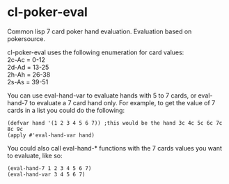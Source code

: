 cl-poker-eval
=============

Common lisp 7 card poker hand evaluation.  Evaluation based on pokersource.  

cl-poker-eval uses the following enumeration for card values:  
2c-Ac = 0-12  
2d-Ad = 13-25  
2h-Ah = 26-38  
2s-As = 39-51  

You can use eval-hand-var to evaluate hands with 5 to 7 cards, or eval-hand-7 to evaluate a 7 card hand only. For example, to get the value of 7 cards in a list you could do the following:  

    (defvar hand '(1 2 3 4 5 6 7)) ;this would be the hand 3c 4c 5c 6c 7c 8c 9c  
    (apply #'eval-hand-var hand)  

You could also call eval-hand-* functions with the 7 cards values you want to evaluate, like so:  

    (eval-hand-7 1 2 3 4 5 6 7)  
    (eval-hand-var 3 4 5 6 7)  
